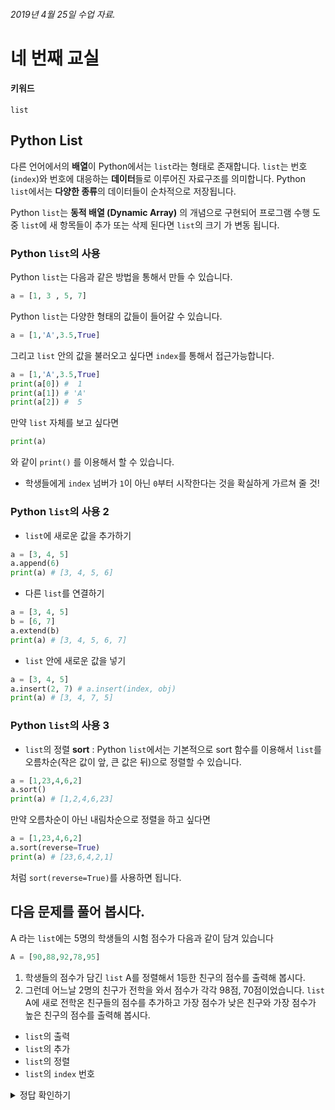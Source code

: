 ###### 2019년 4월 25일 수업 자료.

# 네 번째 교실

#### 키워드
``list``

## Python List

다른 언어에서의 **배열**이 Python에서는 `list`라는 형태로 존재합니다. `list`는 번호(`index`)와 번호에 대응하는 **데이터**들로 이루어진 자료구조를 의미합니다. Python `list`에서는 **다양한 종류**의 데이터들이 순차적으로 저장됩니다.

Python `list`는 **동적 배열 (Dynamic Array)** 의 개념으로 구현되어 프로그램 수행 도중 `list`에 새 항목들이 추가 또는 삭제 된다면 `list`의 크기 가 변동 됩니다. 
	
### Python `list`의 사용
Python `list`는 다음과 같은 방법을 통해서 만들 수 있습니다.

```python
a = [1, 3 , 5, 7]
```

Python `list`는 다양한 형태의 값들이 들어갈 수 있습니다.

```python
a = [1,'A',3.5,True]
```

그리고 `list` 안의 값을 불러오고 싶다면 `index`를 통해서 접근가능합니다.

```python
a = [1,'A',3.5,True]
print(a[0]) #  1
print(a[1]) # 'A'
print(a[2]) #  5
```

만약 `list` 자체를 보고 싶다면

```python
print(a)
```

와 같이 `print()` 를 이용해서 할 수 있습니다.

* 학생들에게 `index` 넘버가 `1`이 아닌 `0`부터 시작한다는 것을 확실하게 가르쳐 줄 것!

### Python `list`의 사용 2

* `list`에 새로운 값을 추가하기

```python
a = [3, 4, 5]
a.append(6)
print(a) # [3, 4, 5, 6]
```

* 다른 `list`를 연결하기

```python
a = [3, 4, 5]
b = [6, 7]
a.extend(b)
print(a) # [3, 4, 5, 6, 7]
```

* `list` 안에 새로운 값을 넣기

```python
a = [3, 4, 5]
a.insert(2, 7) # a.insert(index, obj)
print(a) # [3, 4, 7, 5]
```

### Python `list`의 사용 3
* `list`의 정렬
**sort** : Python `list`에서는 기본적으로 sort 함수를 이용해서 `list`를 오름차순(작은 값이 앞, 큰 값은 뒤)으로 정렬할 수 있습니다.

```python
a = [1,23,4,6,2]
a.sort()
print(a) # [1,2,4,6,23]
```

만약 오름차순이 아닌 내림차순으로 정렬을 하고 싶다면

```python
a = [1,23,4,6,2]
a.sort(reverse=True)
print(a) # [23,6,4,2,1]
```
처럼 `sort(reverse=True)`를 사용하면 됩니다.

## 다음 문제를 풀어 봅시다.

A 라는 `list`에는 5명의 학생들의 시험 점수가 다음과 같이 담겨 있습니다

```python
A = [90,88,92,78,95]
```

1. 학생들의 점수가 담긴 `list` A를 정렬해서 1등한 친구의 점수를 출력해 봅시다.
1. 그런데 어느날 2명의 친구가 전학을 와서 점수가 각각 98점, 70점이었습니다. `list` A에 새로 전학온 친구들의 점수를 추가하고 가장 점수가 낮은 친구와 가장 점수가 높은 친구의 점수를 출력해 봅시다.

* `list`의 출력
* `list`의 추가
* `list`의 정렬
* `list`의 `index` 번호

<details><summary>정답 확인하기</summary>
<p>

### 정답

```python
A = [90,88,92,78,95]

A.sort(reverse=True) # 내림차순으로 정렬.

print(A[0])

A.append(98)
A.append(70)

A.sort(reverse=True)

print(A[-1]) # 가장 낮은 점수. -1번째는 뒤에서 첫 번째를 뜻합니다.
print(A[0])  # 가장 높은 점수.
```

또는 `max(<list>)`나 `min(<list>)`를 사용하면 훨씬 간편하게 답을 구할 수 있습니다.

```python
A = [90,88,92,78,95]

print(max(A))

A.append(98)
A.append(70)

print(min(A)) # 가장 낮은 점수
print(max(A)) # 가장 높은 점수
```

</p>
</details>
